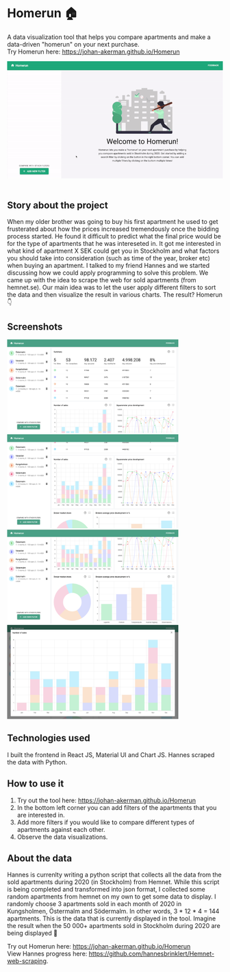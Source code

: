 # Homerun 🏠
A data visualization tool that helps you compare apartments and make a data-driven "homerun" on your next purchase.<br /> 
Try Homerun here: https://johan-akerman.github.io/Homerun
<br />

<img src="/src/images/ReadMe/preview.gif" alt="gif"
	title="Gif" width="600" /> <br /><br/>

## Story about the project
When my older brother was going to buy his first apartment he used to get frusterated about how the prices increased tremendously once the bidding process started. He found it difficult to predict what the final price would be for the type of apartments that he was intereseted in. It got me interested in what kind of apartment X SEK could get you in Stockholm and what factors you should take into consideration (such as time of the year, broker etc) when buying an apartment. I talked to my friend Hannes and we started discussing how we could apply programming to solve this problem. We came up with the idea to scrape the web for sold apartments (from hemnet.se). Our main idea was to let the user apply different filters to sort the data and then visualize the result in various charts. The result? Homerun 👇

## Screenshots
<img src="/src/images/ReadMe/1.png" alt="Logo"
	title="Desktop preview" width="400" /> 
<img src="/src/images/ReadMe/2.png" alt="Logo"
	title="Desktop preview" width="400" /> 
  <img src="/src/images/ReadMe/3.png" alt="Logo"
	title="Desktop preview" width="400" /> 
  <img src="/src/images/ReadMe/4.png" alt="Logo"
	title="Desktop preview" width="400" /> 
	
## Technologies used
I built the frontend in React JS, Material UI and Chart JS. Hannes scraped the data with Python. 

## How to use it
1. Try out the tool here: https://johan-akerman.github.io/Homerun
1. In the bottom left corner you can add filters of the apartments that you are interested in. 
3. Add more filters if you would like to compare different types of apartments against each other.
4. Observe the data visualizations.

## About the data
Hannes is currenlty writing a python script that collects all the data from the sold apartments during 2020 (in Stockholm) from Hemnet. While this script is being completed and transformed into json format, I collected some random apartments from hemnet on my own to get some data to display. I randomly choose 3 apartments sold in each month of 2020 in Kungsholmen, Östermalm and Södermalm. In other words, 3 * 12 * 4 = 144 apartments. This is the data that is currently displayed in the tool. Imagine the result when the 50 000+ apartments sold in Stockholm during 2020 are being displayed 🤯

Try out Homerun here: https://johan-akerman.github.io/Homerun
<br />
View Hannes progress here: https://github.com/hannesbrinklert/Hemnet-web-scraping.  
